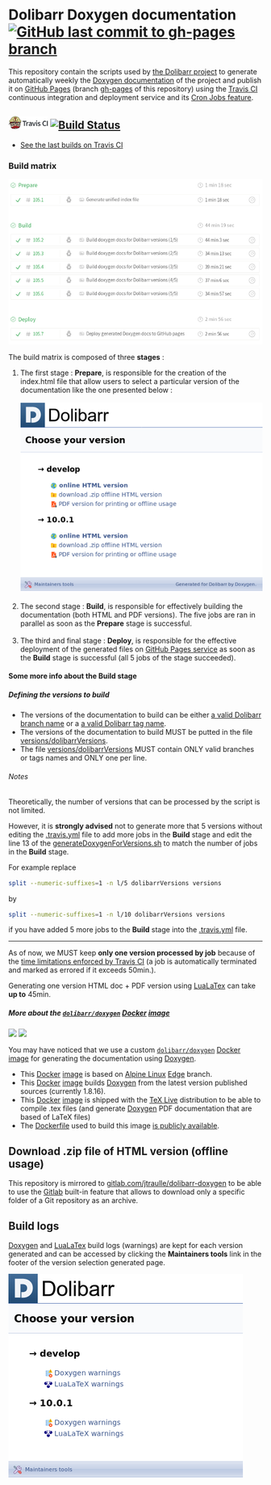 # Dolibarr Doxygen documentation [![GitHub last commit to gh-pages branch](https://img.shields.io/github/last-commit/Dolibarr/dolibarr-doxygen/gh-pages?label=last%20publish)](https://github.com/Dolibarr/dolibarr-doxygen/commits/gh-pages)

This repository contain the scripts used by [the Dolibarr project](https://www.dolibarr.org/) to generate automatically weekly the [Doxygen documentation](http://www.doxygen.nl/) of the project and publish it on [GitHub Pages](https://pages.github.com/) (branch [gh-pages](https://github.com/Dolibarr/dolibarr-doxygen/tree/gh-pages) of this repository) using the [Travis CI](https://travis-ci.org) continuous integration and deployment service and its [Cron Jobs feature](https://docs.travis-ci.com/user/cron-jobs/).

## [![TravisCI logo](docs/travis-logo.png)](https://travis-ci.org/dolibarr/dolibarr-doxygen) [![Build Status](https://travis-ci.org/Dolibarr/dolibarr-doxygen.svg?branch=master)](https://travis-ci.org/Dolibarr/dolibarr-doxygen)

* [See the last builds on Travis CI](https://travis-ci.org/dolibarr/dolibarr-doxygen/builds)

### Build matrix

![Image of Dolibarr Doxygen TravisCI build matrix](docs/travis-ci-matrix.png)

The build matrix is composed of three **stages** :
1. The first stage : **Prepare**, is responsible for the creation of the index.html file that allow users to select a particular version of the documentation like the one presented below :<br><br>
![Image of Dolibarr Doxygen unified index](docs/unified-index.png)<br><br>
1. The second stage : **Build**, is responsible for effectively building the documentation (both HTML and PDF versions). The five jobs are ran in parallel as soon as the **Prepare** stage is successful.<br><br>
1. The third and final stage : **Deploy**, is responsible for the effective deployment of the generated files on [GitHub Pages service](https://pages.github.com/) as soon as the **Build** stage is successful (all 5 jobs of the stage succeeded).

#### Some more info about the Build stage

##### Defining the versions to build

* The versions of the documentation to build can be either [a valid Dolibarr branch name](https://github.com/Dolibarr/dolibarr/branches) or a [a valid Dolibarr tag name](https://github.com/Dolibarr/dolibarr/tags).
* The versions of the documentation to build MUST be putted in the file [versions/dolibarrVersions](versions/dolibarrVersions).
* The file [versions/dolibarrVersions](versions/dolibarrVersions) MUST contain ONLY valid branches or tags names and ONLY one per line.

###### Notes

Theoretically, the number of versions that can be processed by the script is not limited. 

However, it is **strongly advised** not to generate more that 5 versions without editing the [.travis.yml](.travis.yml) file to add more jobs in the **Build** stage and edit the line 13 of the [generateDoxygenForVersions.sh](generateDoxygenForVersions.sh) to match the number of jobs in the **Build** stage. 

For example replace 
```bash
split --numeric-suffixes=1 -n l/5 dolibarrVersions versions
```
 by 
 ```bash
 split --numeric-suffixes=1 -n l/10 dolibarrVersions versions
 ```
if you have added 5 more jobs to the **Build** stage into the [.travis.yml](.travis.yml) file. 

----
As of now, we MUST keep **only one version processed by job** because of the [time limitations enforced by Travis CI](https://docs.travis-ci.com/user/customizing-the-build/#build-timeouts) (a job is automatically terminated and marked as errored if it exceeds 50min.).

Generating one version HTML doc + PDF version using [LuaLaTex](http://www.luatex.org/) can take **up to** 45min.

##### More about the [`dolibarr/doxygen`](https://hub.docker.com/r/dolibarr/doxygen) [Docker](https://docs.docker.com/engine/docker-overview/) [image](https://docs.docker.com/glossary/?term=image)

[![](https://images.microbadger.com/badges/image/dolibarr/doxygen:1.8.16.svg)](https://microbadger.com/images/dolibarr/doxygen:1.8.16) [![](https://images.microbadger.com/badges/version/dolibarr/doxygen:1.8.16.svg)](https://microbadger.com/images/dolibarr/doxygen:1.8.16)

You may have noticed that we use a custom [`dolibarr/doxygen`](https://hub.docker.com/r/dolibarr/doxygen) [Docker](https://docs.docker.com/engine/docker-overview/) [image](https://docs.docker.com/glossary/?term=image) for generating the documentation using [Doxygen](http://www.doxygen.nl/).

* This [Docker](https://docs.docker.com/engine/docker-overview/) [image](https://docs.docker.com/glossary/?term=image) is based on [Alpine Linux](https://alpinelinux.org/about/) [Edge](https://wiki.alpinelinux.org/wiki/Edge) branch.
* This [Docker](https://docs.docker.com/engine/docker-overview/) [image](https://docs.docker.com/glossary/?term=image) builds [Doxygen](http://www.doxygen.nl/) from the latest version published sources (currently 1.8.16).
* This [Docker](https://docs.docker.com/engine/docker-overview/) [image](https://docs.docker.com/glossary/?term=image) is shipped with the [TeX Live](https://www.tug.org/texlive/) distribution to be able to compile .tex files (and generate [Doxygen](http://www.doxygen.nl/) PDF documentation that are based of LaTeX files)
* The [Dockerfile](https://docs.docker.com/glossary/?term=Dockerfile) used to build this image [is publicly available](https://hub.docker.com/r/dolibarr/doxygen/dockerfile).

## Download .zip file of HTML version (offline usage)

This repository is mirrored to [gitlab.com/jtraulle/dolibarr-doxygen](https://gitlab.com/jtraulle/dolibarr-doxygen) to be able to use the [Gitlab](https://about.gitlab.com/what-is-gitlab/) built-in feature that allows to download only a specific folder of a Git repository as an archive.

## Build logs 

[Doxygen](http://www.doxygen.nl/) and [LuaLaTex](http://www.luatex.org/) build logs (warnings) are kept for each version generated and can be accessed by clicking the **Maintainers tools** link in the footer of the version selection generated page.

![Image of Dolibarr Doxygen index page to log files](docs/logs.png)
